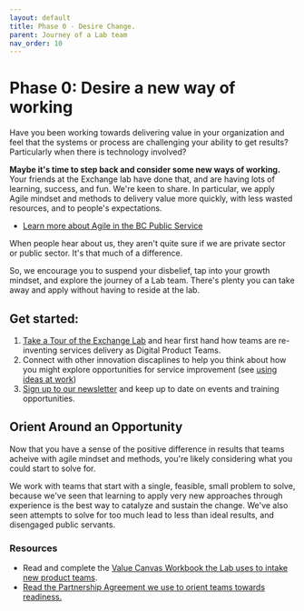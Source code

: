 ```yaml
---
layout: default
title: Phase 0 - Desire Change.
parent: Journey of a Lab team
nav_order: 10
---
```


# Phase 0: Desire a new way of working

Have you been working towards delivering value in your organization and feel that the systems or process are challenging your ability to get results? Particularly when there is technology involved?

**Maybe it's time to step back and consider some new ways of working.** Your friends at the Exchange lab have done that, and are having lots of learning, success, and fun. We're keen to share. In particular, we apply Agile mindset and methods to delivery value more quickly, with less wasted resources, and to people's expectations.

* [Learn more about Agile in the BC Public Service ](https://bcgov.github.io/ExchangeLabOps/Agile-in-the-BCPS/readme.html)

When people hear about us, they aren't quite sure if we are private sector or public sector. It's that much of a difference. 

So, we encourage you to suspend your disbelief, tap into your growth mindset, and explore the journey of a Lab team. There's plenty you can take away and apply without having to reside at the lab.

## Get started:

1. [Take a Tour of the Exchange Lab](https://www.eventbrite.ca/e/take-a-walk-on-the-agile-side-tour-of-bc-govs-csi-lab-tickets-43946375793) and hear first hand how teams are re-inventing services delivery as Digital Product Teams. 
2. Connect with other innovation discaplines to help you think about how you might explore opportunities for service improvement (see [using ideas at work](https://www2.gov.bc.ca/gov/content/careers-myhr/all-employees/new-employees/next-steps/first-six-months))
3. [Sign up to our newsletter](https://us3.list-manage.com/subscribe?u=2cd8863adab4f39ade7cbee34&id=b331c22b50) and keep up to date on events and training opportunities. 

## Orient Around an Opportunity

Now that you have a sense of the positive difference in results that teams acheive with agile mindset and methods, you're likely considering what you could start to solve for.

We work with teams that start with a single, feasible, small problem to solve, because we've seen that learning to apply very new approaches through experience is the best way to catalyze and sustain the change. We've also seen attempts to solve for too much lead to less than ideal results, and disengaged public servants. 

### Resources

* Read and complete the [Value Canvas Workbook the Lab uses to intake new product teams](https://github.com/bcgov/ExchangeLabOps/blob/master/docs/Journey_of_a_team/0_Desire-a-new-way-of-working/Exchange-Lab-Residency_Intake-Value-Canvas_WORKBOOK.pdf). 
* [Read the Partnership Agreement we use to orient teams towards readiness.](https://github.com/bcgov/ExchangeLabOps/blob/master/docs/Journey_of_a_team/0_Desire-a-new-way-of-working/Exchange-Lab-Residency-Partnership-Agreement_TEMPLATE.pdf)
